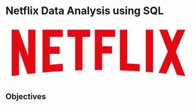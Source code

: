 # Netflix Data Analysis using SQL
![Logo](https://github.com/saachi21/Netflix-SQL-Project/blob/main/logo.png)
## Objectives
